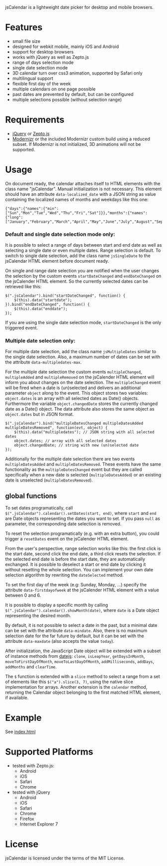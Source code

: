 jsCalendar is a lightweight date picker for desktop and mobile browsers.

# Features

* small file size
* designed for webkit mobile, mainly iOS and Android
* support for desktop browsers
* works with jQuery as well as Zepto.js
* range of days selection mode
* single date selection mode
* 3D calendar turn over css3 animation, supported by Safari only
* multilingual support
* flexible first day of the week
* multiple calendars on one page possible
* past dates are prevented by default, but can be configured
* multiple selections possible (without selection range)

# Requirements

* [jQuery](http://jquery.com/) or [Zepto.js](https://github.com/madrobby/zepto)
* [Modernizr](http://www.modernizr.com/) or the included Modernizr custom build using a reduced subset. If Modernizr is not initialized, 3D animations will not be supported.

# Usage

On document ready, the calendar attaches itself to HTML elements with the class name "jsCalendar". Manual initialization is not necessary. This element should have an attribute `data-localized_date` with a JSON string as value containing the localized names of months and weekdays like this one:

    {"days":{"names":{"min":["Sun","Mon","Tue","Wed","Thu","Fri","Sat"]}},"months":{"names":{"long":["January","February","March","April","May","June","July","August","September","October","November","December"]}}}

### Default and single date selection mode only:
It is possible to select a range of days between start and end date as well as selecting a single date or even multiple dates. Range selection is default. To switch to single date selection, add the class name `jsSingleDate` to the jsCalendar HTML element before document ready.

On single and range date selection you are notified when the user changes the selection by the custom events `startDateChanged` and `endDateChanged` on the jsCalender HTML element. So the currently selected dates can be retrieved like this:

    $(".jsCalendar").bind("startDateChanged", function() {
        $(this).data("startdate");
    }).bind("endDateChanged", function() {
        $(this).data("enddate");
    });

If you are using the single date selection mode, `startDateChanged` is the only triggered event.

### Multiple date selection only:
For multiple date selection, add the class name `jsMultipleDates` similar to the single date selection.
Also, a maximum number of dates can be set with the attribute `data-multipledates-max`.

For the multiple date selection the custom events `multipleChanged`, `multipleAdded` and `multipleRemoved` on the jsCalender HTML element will inform you about changes on the date selection.
The `multipleChanged` event will be fired when a date is (un)selected and delivers an additional parameter `object` along to the event. This object stores two variables: `object.dates` is an array with all selected dates as Date() objects. Furthermore the variable `object.changedDate` stores the currently changed date as a Date() object. The data attribute also stores the same object as `object.dates` but in JSON format.

    $(".jsCalendar").bind("multipleDatesChanged multipleDatesAdded multipleDatesRemoved", function(evt, object) {
        $(this).data("multipledates"); // JSON string with all selected dates
        object.dates; // array with all selected dates
        object.changedDate; // string with new (un)selected date
    });

Additionally for the multiple date selection there are two events `multipleDatesAdded` and `multipleDatesRemoved`. These events have the same functionality as the `multipleDatesChanged` event but they are called specifically when a new date is selected (`multipleDatesAdded`) or an existing date is unselected (`multipleDatesRemoved`).

## global functions
To set dates programatically, call `$(".jsCalendar").calendar().setDates(start, end)`, where `start` and `end` are Date objects representing the dates you want to set. If you pass `null` as parameter, the corresponding date selection is removed.

To reset the selection programatically (e.g. with an extra button), you could trigger a `resetDates` event on the jsCalender HTML element.

From the user's perspective, range selection works like this: the first click is the start date, second click the end date, a third click resets the selection.
If the selected end date is before the start date, they are automatically exchanged. It is possible to deselect a start or end date by clicking it without resetting the whole selection. You can implement your own date selection algorithm by rewriting the `dateSelected` method.

To set the first day of the week (e.g: Sunday, Monday, ...) specify the attribute `data-firstdayofweek` at the jsCalender HTML element with a value between 0 and 6.

It is possible to display a specific month by calling `$(".jsCalendar").calendar().showMonth(date)`, where `date` is a Date object representing the desired month.

By default, it is not possible to select a date in the past, but a minimal date can be set with the attribute `data-mindate`. Also, there is no maximum selection date for the far future by default, but it can be set with the attribute `data-maxdate` (also accepts the value `today`).

After initialization, the JavaScript Date object will be extended with a subset of instance methods from [datejs](http://www.datejs.com/): `clone`, `isLeapYear`, `getDaysInMonth`, `moveToFirstDayOfMonth`, `moveToLastDayOfMonth`, `addMilliseconds`, `addDays`, `addMonths` and `clearTime`.

The `$` function is extended with a `slice` method to select a range from a set of elements like this `$("a").slice(3, 7)`, using the native slice implementation for arrays. Another extension is the `calendar` method, returning the Calendar object belonging to the first matched HTML element, if available.

# Example

See [index.html](https://github.com/michaelkamphausen/jsCalendar/blob/master/index.html)

# Supported Platforms

* tested with Zepto.js:
  * Android
  * iOS
  * Safari
  * Chrome
* tested with jQuery
  * Android
  * iOS
  * Safari
  * Chrome
  * Firefox
  * Internet Explorer 7

# License

jsCalendar is licensed under the terms of the MIT License.
